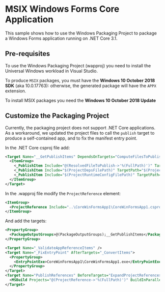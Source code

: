 # MSIX Windows Forms Core Application

This sample shows how to use the Windows Packaging Project to package a Windows Forms application running on .NET Core 3.1.

## Pre-requisites

To use the Windows Packaging Project (wapproj) you need to install the Universal Windows workload in Visual Studio.

To produce `MSIX` packages, you must have the **Windows 10 October 2018 SDK** (aka 10.0.17763): otherwise, the generated package will have the `APPX` extension.

To install MSIX packages you need the **Windows 10 October 2018 Update**

## Customize the Packaging Project

Currently, the packaging project does not support .NET Core applications. As a workaround, we updated the project files to call the `publish` target to produce a self-contained app, and to fix the manifest entry point.

In the .NET Core csproj file add:

```xml
<Target Name="__GetPublishItems" DependsOnTargets="ComputeFilesToPublish" Returns="@(_PublishItem)">
  <ItemGroup>
    <_PublishItem Include="@(ResolvedFileToPublish->'%(FullPath)')" TargetPath="%(ResolvedFileToPublish.RelativePath)" OutputGroup="__GetPublishItems" />
    <_PublishItem Include="$(ProjectDepsFilePath)" TargetPath="$(ProjectDepsFileName)" />
    <_PublishItem Include="$(ProjectRuntimeConfigFilePath)" TargetPath="$(ProjectRuntimeConfigFileName)" />
  </ItemGroup>
</Target>
```

In the .wapproj file modify the `ProjectReference` element:

```xml
<ItemGroup>
  <ProjectReference Include="..\CoreWinFormsApp1\CoreWinFormsApp1.csproj" SkipGetTargetFrameworkProperties="true" Properties="RuntimeIdentifier=win-x64;SelfContained=true" />
</ItemGroup>
```

And add the targets:

```xml
<PropertyGroup>
  <PackageOutputGroups>@(PackageOutputGroups);__GetPublishItems</PackageOutputGroups>
</PropertyGroup>

<Target Name="_ValidateAppReferenceItems" />
<Target Name="_FixEntryPoint" AfterTargets="_ConvertItems">
  <PropertyGroup>
    <EntryPointExe>CoreWinFormsApp1\CoreWinFormsApp1.exe</EntryPointExe>
  </PropertyGroup>
</Target>
<Target Name="PublishReferences" BeforeTargets="ExpandProjectReferences">
  <MSBuild Projects="@(ProjectReference->'%(FullPath)')" BuildInParallel="$(BuildInParallel)" Targets="Publish" />
</Target>
```
